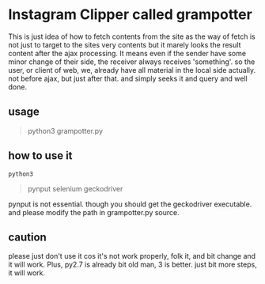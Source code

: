 # Instagram Clipper called grampotter
This is just idea of how to
fetch contents from the site as the way of fetch is not just to target to the sites very
contents but it marely looks the result content after the ajax processing. It means even if the sender have some minor change
of their side, the receiver always receives 'something'.
so the user, or client of web, we, already have all material in the local side actually.
not before ajax, but just after that. and simply seeks it and query and well done.

## usage
>python3 grampotter.py

## how to use it
```
python3
```
>pynput
>selenium
>geckodriver

pynput is not essential. though you should get the geckodriver executable.
and please modify the path in grampotter.py source.


## caution
please just don't use it cos it's not work properly, folk it, and bit change and it will work. Plus, py2.7 is already bit 
old man, 3 is better. just bit more steps, it will work.



